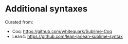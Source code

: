 # Additional syntaxes

Curated from:
- Coq: https://github.com/whitequark/Sublime-Coq
- Lean4: https://github.com/lean-ja/lean-sublime-syntax